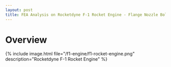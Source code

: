 ```yaml
---
layout: post
title: FEA Analysis on Rocketdyne F-1 Rocket Engine - Flange Nozzle Bolt
---
```


# Overview

{% include image.html file="/f1-engine/f1-rocket-engine.png" description="Rocketdyne F-1 Rocket Engine" %}
